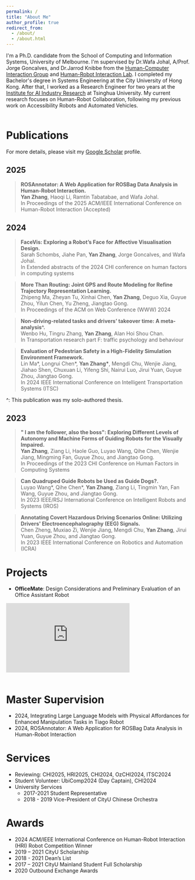 ```yaml
---
permalink: /
title: "About Me"
author_profile: true
redirect_from: 
  - /about/
  - /about.html
---
```


I'm a Ph.D. candidate from the School of Computing and Information Systems, University of Melbourne. I'm supervised by Dr.Wafa Johal, A/Prof. Jorge Goncalves, and Dr.Jarrod Knibbe from the [Human-Computer Interaction Group](https://cis.unimelb.edu.au/hci) and [Human-Robot Interaction Lab](https://chri-lab.github.io/).
I completed my Bachelor's degree in Systems Engineering at the City University of Hong Kong. After that, I worked as a Research Engineer for two years at the [Institute for AI Industry Research](https://air.tsinghua.edu.cn/en/) at Tsinghua University.
My current research focuses on Human-Robot Collaboration, following my previous work on Accessibility Robots and Automated Vehicles.
<br/><br/>

Publications
======
For more details, please visit my [Google Scholar](https://scholar.google.com/citations?user=CyIEsPgAAAAJ&hl=EN) profile.

2025
------
>**ROSAnnotator: A Web Application for ROSBag Data Analysis in Human-Robot Interaction.**<br>
>**Yan Zhang**, Haoqi Li, Ramtin Tabatabae, and Wafa Johal.<br>
>In Proceedings of the 2025 ACM/IEEE International Conference on Human-Robot Interaction (Accepted)

2024
------
>**FaceVis: Exploring a Robot’s Face for Affective Visualisation Design.**<br>
>Sarah Schombs, Jiahe Pan, **Yan Zhang**, Jorge Goncalves, and Wafa Johal.<br>
>In Extended abstracts of the 2024 CHI conference on human factors in computing systems

>**More Than Routing: Joint GPS and Route Modeling for Refine Trajectory Representation Learning.**<br>
>Zhipeng Ma, Zheyan Tu, Xinhai Chen, **Yan Zhang**, Deguo Xia, Guyue Zhou, Yilun Chen, Yu Zheng, Jiangtao Gong.<br>
>In Proceedings of the ACM on Web Conference (WWW) 2024

>**Non-driving-related tasks and drivers’ takeover time: A meta-analysis^.**<br>
>Wenbo Hu, Tingru Zhang, **Yan Zhang**, Alan Hoi Shou Chan.<br>
>In Transportation research part F: traffic psychology and behaviour<br>

>**Evaluation of Pedestrian Safety in a High-Fidelity Simulation Environment Framework.**<br>
>Lin Ma&#42;, Longrui Chen&#42;, **Yan Zhang&#42;**, Mengdi Chu, Wenjie Jiang, Jiahao Shen, Chuxuan Li, Yifeng Shi, Nairui Luo, Jirui Yuan, Guyue Zhou, Jiangtao Gong.<br>
>In 2024 IEEE International Conference on Intelligent Transportation Systems (ITSC)

^: This publication was my solo-authored thesis.

2023
------
>**" I am the follower, also the boss": Exploring Different Levels of Autonomy and Machine Forms of Guiding Robots for the Visually Impaired.**<br>
>**Yan Zhang**, Ziang Li, Haole Guo, Luyao Wang, Qihe Chen, Wenjie Jiang, Mingming Fan, Guyue Zhou, and Jiangtao Gong.<br>
>In Proceedings of the 2023 CHI Conference on Human Factors in Computing Systems  

>**Can Quadruped Guide Robots be Used as Guide Dogs?.**<br>
>Luyao Wang&#42;, Qihe Chen&#42;, **Yan Zhang**, Ziang Li, Tingmin Yan, Fan Wang, Guyue Zhou, and Jiangtao Gong.<br>
>In 2023 IEEE/RSJ International Conference on Intelligent Robots and Systems (IROS)

>**Annotating Covert Hazardous Driving Scenarios Online: Utilizing Drivers' Electroencephalography (EEG) Signals.**<br>
>Chen Zheng, Muxiao Zi, Wenjie Jiang, Mengdi Chu, **Yan Zhang**, Jirui Yuan, Guyue Zhou, and Jiangtao Gong.<br>
>In 2023 IEEE International Conference on Robotics and Automation (ICRA)

Projects
======
* **OfficeMate**: Design Considerations and Preliminary Evaluation of an Office Assistant Robot<br>

<iframe width="336" height="189" src="https://www.youtube.com/embed/FzSA27W1sek" frameborder="0" allow="accelerometer; autoplay; clipboard-write; encrypted-media; gyroscope; picture-in-picture" allowfullscreen></iframe>
<br/><br/>

Master Supervision
======
* 2024, Integrating Large Language Models with Physical Affordances for Enhanced Manipulation Tasks in Tiago Robot
* 2024, ROSAnnotator: A Web Application for ROSBag Data Analysis in Human-Robot Interaction

Services
======
* Reviewing: CHI2025, HRI2025, CHI2024, OzCHI2024, ITSC2024
* Student Volunteer: UbiComp2024 (Day Captain), CHI2024
* University Services
  * 2017-2021 Student Representative
  * 2018 - 2019 Vice-President of CityU Chinese Orchestra

Awards
======
* 2024 ACM/IEEE International Conference on Human-Robot Interaction (HRI) Robot Competition Winner
* 2019 – 2021 CityU Scholarship
* 2018 - 2021 Dean’s List
* 2017 – 2021 CityU Mainland Student Full Scholarship
* 2020 Outbound Exchange Awards


